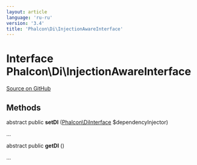 ```yaml
---
layout: article
language: 'ru-ru'
version: '3.4'
title: 'Phalcon\Di\InjectionAwareInterface'
---
```


# Interface **Phalcon\Di\InjectionAwareInterface**

<a href="https://github.com/phalcon/cphalcon/tree/v3.4.0/phalcon/di/injectionawareinterface.zep" class="btn btn-default btn-sm">Source on GitHub</a>

## Methods

abstract public **setDI** ([Phalcon\DiInterface](/3.4/en/api/Phalcon_DiInterface) $dependencyInjector)

...

abstract public **getDI** ()

...